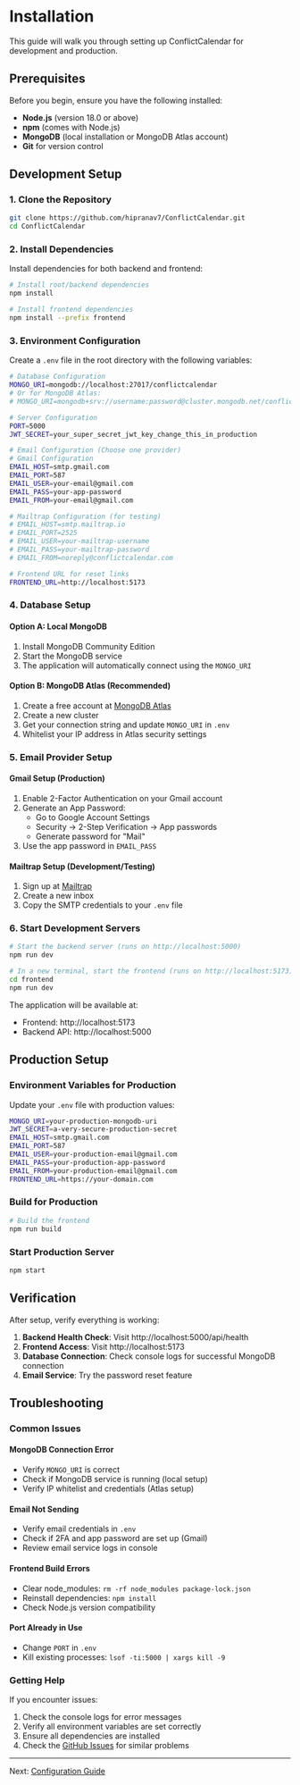 # Installation

This guide will walk you through setting up ConflictCalendar for development and production.

## Prerequisites

Before you begin, ensure you have the following installed:

- **Node.js** (version 18.0 or above)
- **npm** (comes with Node.js)
- **MongoDB** (local installation or MongoDB Atlas account)
- **Git** for version control

## Development Setup

### 1. Clone the Repository

```bash
git clone https://github.com/hipranav7/ConflictCalendar.git
cd ConflictCalendar
```

### 2. Install Dependencies

Install dependencies for both backend and frontend:

```bash
# Install root/backend dependencies
npm install

# Install frontend dependencies
npm install --prefix frontend
```

### 3. Environment Configuration

Create a `.env` file in the root directory with the following variables:

```bash
# Database Configuration
MONGO_URI=mongodb://localhost:27017/conflictcalendar
# Or for MongoDB Atlas:
# MONGO_URI=mongodb+srv://username:password@cluster.mongodb.net/conflictcalendar

# Server Configuration
PORT=5000
JWT_SECRET=your_super_secret_jwt_key_change_this_in_production

# Email Configuration (Choose one provider)
# Gmail Configuration
EMAIL_HOST=smtp.gmail.com
EMAIL_PORT=587
EMAIL_USER=your-email@gmail.com
EMAIL_PASS=your-app-password
EMAIL_FROM=your-email@gmail.com

# Mailtrap Configuration (for testing)
# EMAIL_HOST=smtp.mailtrap.io
# EMAIL_PORT=2525
# EMAIL_USER=your-mailtrap-username
# EMAIL_PASS=your-mailtrap-password
# EMAIL_FROM=noreply@conflictcalendar.com

# Frontend URL for reset links
FRONTEND_URL=http://localhost:5173
```

### 4. Database Setup

#### Option A: Local MongoDB

1. Install MongoDB Community Edition
2. Start the MongoDB service
3. The application will automatically connect using the `MONGO_URI`

#### Option B: MongoDB Atlas (Recommended)

1. Create a free account at [MongoDB Atlas](https://www.mongodb.com/atlas)
2. Create a new cluster
3. Get your connection string and update `MONGO_URI` in `.env`
4. Whitelist your IP address in Atlas security settings

### 5. Email Provider Setup

#### Gmail Setup (Production)

1. Enable 2-Factor Authentication on your Gmail account
2. Generate an App Password:
   - Go to Google Account Settings
   - Security → 2-Step Verification → App passwords
   - Generate password for "Mail"
3. Use the app password in `EMAIL_PASS`

#### Mailtrap Setup (Development/Testing)

1. Sign up at [Mailtrap](https://mailtrap.io/)
2. Create a new inbox
3. Copy the SMTP credentials to your `.env` file

### 6. Start Development Servers

```bash
# Start the backend server (runs on http://localhost:5000)
npm run dev

# In a new terminal, start the frontend (runs on http://localhost:5173)
cd frontend
npm run dev
```

The application will be available at:
- Frontend: http://localhost:5173
- Backend API: http://localhost:5000

## Production Setup

### Environment Variables for Production

Update your `.env` file with production values:

```bash
MONGO_URI=your-production-mongodb-uri
JWT_SECRET=a-very-secure-production-secret
EMAIL_HOST=smtp.gmail.com
EMAIL_PORT=587
EMAIL_USER=your-production-email@gmail.com
EMAIL_PASS=your-production-app-password
EMAIL_FROM=your-production-email@gmail.com
FRONTEND_URL=https://your-domain.com
```

### Build for Production

```bash
# Build the frontend
npm run build
```

### Start Production Server

```bash
npm start
```

## Verification

After setup, verify everything is working:

1. **Backend Health Check**: Visit http://localhost:5000/api/health
2. **Frontend Access**: Visit http://localhost:5173
3. **Database Connection**: Check console logs for successful MongoDB connection
4. **Email Service**: Try the password reset feature

## Troubleshooting

### Common Issues

#### MongoDB Connection Error
- Verify `MONGO_URI` is correct
- Check if MongoDB service is running (local setup)
- Verify IP whitelist and credentials (Atlas setup)

#### Email Not Sending
- Verify email credentials in `.env`
- Check if 2FA and app password are set up (Gmail)
- Review email service logs in console

#### Frontend Build Errors
- Clear node_modules: `rm -rf node_modules package-lock.json`
- Reinstall dependencies: `npm install`
- Check Node.js version compatibility

#### Port Already in Use
- Change `PORT` in `.env`
- Kill existing processes: `lsof -ti:5000 | xargs kill -9`

### Getting Help

If you encounter issues:

1. Check the console logs for error messages
2. Verify all environment variables are set correctly
3. Ensure all dependencies are installed
4. Check the [GitHub Issues](https://github.com/hipranav7/ConflictCalendar/issues) for similar problems

---

Next: [Configuration Guide](configuration)
